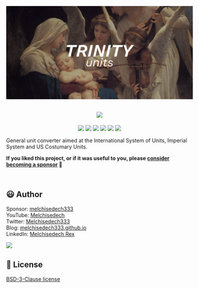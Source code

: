 
<div align='center'>

<img src="https://raw.githubusercontent.com/trinity-units/trinity-units/main/images/banner.jpg" >

</div>

<br>

<p align="center">
    <a href="https://github.com/sponsors/melchisedech333"><img src="https://img.shields.io/badge/sponsor-30363D?style=for-the-badge&logo=GitHub-Sponsors&logoColor=#white" ></a>
    <br><br>
    <img src="https://badgen.net/badge/love level/9 of 10/purple" >
    <img src="https://img.shields.io/github/languages/count/trinity-units/trinity-units.github.io?color=%23f34b7d" >
    <img src="https://img.shields.io/github/languages/top/trinity-units/trinity-units.github.io?color=%23f34b7d" >
    <img src="https://img.shields.io/github/directory-file-count/trinity-units/trinity-units.github.io" >
    <img src="https://img.shields.io/github/repo-size/trinity-units/trinity-units.github.io" >
    <img src="https://img.shields.io/github/license/trinity-units/trinity-units.github.io" >
</p>

General unit converter aimed at the International System of Units, Imperial System and US Costumary Units.

**If you liked this project, or if it was useful to you, please [consider becoming a sponsor](https://github.com/sponsors/melchisedech333) :blue_heart:**

<br>

:smiley: Author
---

Sponsor: [melchisedech333](https://github.com/sponsors/melchisedech333)<br>
YouTube: [Melchisedech](https://www.youtube.com/channel/UC4Sh4wxncr5arnydpUfWPKw)<br>
Twitter: [Melchisedech333](https://twitter.com/Melchisedech333)<br>
Blog: [melchisedech333.github.io](https://melchisedech333.github.io/)<br>
LinkedIn: [Melchisedech Rex](https://www.linkedin.com/in/melchisedech-rex-724152235/)

<img src="https://github.com/melchisedech333.png?size=200" height="100" />

<br>

:scroll: License
---

[BSD-3-Clause license](license)



